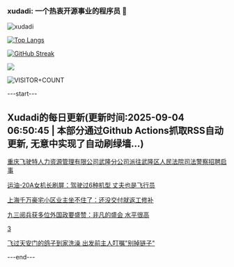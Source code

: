 ### xudadi: 一个热衷开源事业的程序员 👋

![xudadi](https://github-readme-stats-git-masterorgs-github-readme-stats-team.vercel.app/api?username=xudadi)

[![Top Langs](https://github-readme-stats.vercel.app/api/top-langs/?username=xudadi)](https://github.com/anuraghazra/github-readme-stats)

[![GitHub Streak](https://streak-stats.demolab.com?user=xudadi&locale=zh_Hans)](https://git.io/streak-stats)

![](https://raw.githubusercontent.com/xudadi/xudadi/main/assets/github-contribution-grid-snake.svg)

![VISITOR+COUNT](https://komarev.com/ghpvc/?username=xudadi&label=VISITOR+COUNT)


---start---

## Xudadi的每日更新(更新时间:2025-09-04 06:50:45 | 本部分通过Github Actions抓取RSS自动更新, 无意中实现了自动刷绿墙...)

[重庆飞驶特人力资源管理有限公司武隆分公司派往武隆区人民法院司法警察招聘启事](https://www.gongkaoleida.com/article/2601746)

[运油-20A女机长刷屏：驾驶过6种机型 丈夫也是飞行员](https://m.163.com/news/article/K8IE38G605561G0D.html)

[上海千万豪宅小区业主坐不住了：还没交付就返工修补](https://m.163.com/news/article/K8IJ7ECQ0512B07B.html)

[九三阅兵获多位外国政要盛赞：非凡的盛会 水平很高](https://m.163.com/news/article/K8I9GVM5053469M5.html)

[3](https://m.163.com/touch/news/sub/domestic)

[飞过天安门的鸽子到家洗澡 出发前主人叮嘱"别掉链子"](https://m.163.com/news/article/K8I8OG6J05561G0D.html)

---end---
